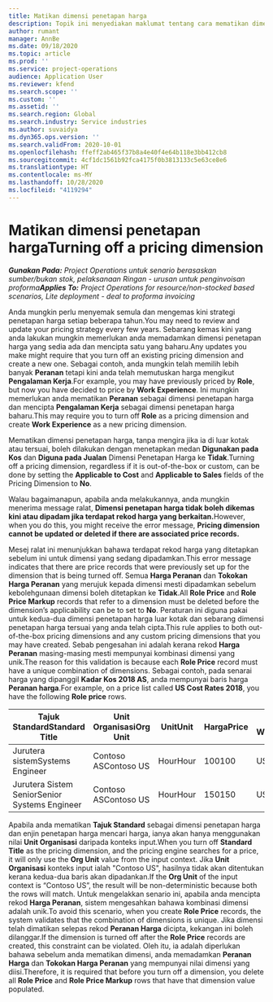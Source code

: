 ```yaml
---
title: Matikan dimensi penetapan harga
description: Topik ini menyediakan maklumat tentang cara mematikan dimensi penetapan harga.
author: rumant
manager: AnnBe
ms.date: 09/18/2020
ms.topic: article
ms.prod: ''
ms.service: project-operations
audience: Application User
ms.reviewer: kfend
ms.search.scope: ''
ms.custom: ''
ms.assetid: ''
ms.search.region: Global
ms.search.industry: Service industries
ms.author: suvaidya
ms.dyn365.ops.version: ''
ms.search.validFrom: 2020-10-01
ms.openlocfilehash: ffeff2ab465f37b8a4e40f4e64b118e3bb412cb8
ms.sourcegitcommit: 4cf1dc1561b92fca4175f0b3813133c5e63ce8e6
ms.translationtype: HT
ms.contentlocale: ms-MY
ms.lasthandoff: 10/28/2020
ms.locfileid: "4119294"
---
```

# <a name="turning-off-a-pricing-dimension"></a><span data-ttu-id="1cee6-103">Matikan dimensi penetapan harga</span><span class="sxs-lookup"><span data-stu-id="1cee6-103">Turning off a pricing dimension</span></span>

<span data-ttu-id="1cee6-104">_**Gunakan Pada:** Project Operations untuk senario berasaskan sumber/bukan stok, pelaksanaan Ringan - urusan untuk penginvoisan proforma_</span><span class="sxs-lookup"><span data-stu-id="1cee6-104">_**Applies To:** Project Operations for resource/non-stocked based scenarios, Lite deployment - deal to proforma invoicing_</span></span>

<span data-ttu-id="1cee6-105">Anda mungkin perlu menyemak semula dan mengemas kini strategi penetapan harga setiap beberapa tahun.</span><span class="sxs-lookup"><span data-stu-id="1cee6-105">You may need to review and update your pricing strategy every few years.</span></span> <span data-ttu-id="1cee6-106">Sebarang kemas kini yang anda lakukan mungkin memerlukan anda memadamkan dimensi penetapan harga yang sedia ada dan mencipta satu yang baharu.</span><span class="sxs-lookup"><span data-stu-id="1cee6-106">Any updates you make might require that you turn off an existing pricing dimension and create a new one.</span></span> <span data-ttu-id="1cee6-107">Sebagai contoh, anda mungkin telah memilih lebih banyak **Peranan** tetapi kini anda telah memutuskan harga mengikut **Pengalaman Kerja**.</span><span class="sxs-lookup"><span data-stu-id="1cee6-107">For example, you may have previously priced by **Role**, but now you have decided to price by **Work Experience**.</span></span> <span data-ttu-id="1cee6-108">Ini mungkin memerlukan anda mematikan **Peranan** sebagai dimensi penetapan harga dan mencipta **Pengalaman Kerja** sebagai dimensi penetapan harga baharu.</span><span class="sxs-lookup"><span data-stu-id="1cee6-108">This may require you to turn off **Role** as a pricing dimension and create **Work Experience** as a new pricing dimension.</span></span> 

<span data-ttu-id="1cee6-109">Mematikan dimensi penetapan harga, tanpa mengira jika ia di luar kotak atau tersuai, boleh dilakukan dengan menetapkan medan **Digunakan pada Kos** dan **Diguna pada Jualan** Dimensi Penetapan Harga ke **Tidak**.</span><span class="sxs-lookup"><span data-stu-id="1cee6-109">Turning off a pricing dimension, regardless if it is out-of-the-box or custom, can be done by setting the **Applicable to Cost** and **Applicable to Sales** fields of the Pricing Dimension to **No**.</span></span>

<span data-ttu-id="1cee6-110">Walau bagaimanapun, apabila anda melakukannya, anda mungkin menerima message ralat, **Dimensi penetapan harga tidak boleh dikemas kini atau dipadam jika terdapat rekod harga yang berkaitan.**</span><span class="sxs-lookup"><span data-stu-id="1cee6-110">However, when you do this, you might receive the error message, **Pricing dimension cannot be updated or deleted if there are associated price records.**</span></span>

<span data-ttu-id="1cee6-111">Mesej ralat ini menunjukkan bahawa terdapat rekod harga yang ditetapkan sebelum ini untuk dimensi yang sedang dipadamkan.</span><span class="sxs-lookup"><span data-stu-id="1cee6-111">This error message indicates that there are price records that were previously set up for the dimension that is being turned off.</span></span> <span data-ttu-id="1cee6-112">Semua **Harga Peranan** dan **Tokokan Harga Peranan** yang merujuk kepada dimensi mesti dipadamkan sebelum kebolehgunaan dimensi boleh ditetapkan ke **Tidak**.</span><span class="sxs-lookup"><span data-stu-id="1cee6-112">All **Role Price** and **Role Price Markup** records that refer to a dimension must be deleted before the dimension’s applicability can be to set to **No**.</span></span> <span data-ttu-id="1cee6-113">Peraturan ini diguna pakai untuk kedua-dua dimensi penetapan harga luar kotak dan sebarang dimensi penetapan harga tersuai yang anda telah cipta.</span><span class="sxs-lookup"><span data-stu-id="1cee6-113">This rule applies to both out-of-the-box pricing dimensions and any custom pricing dimensions that you may have created.</span></span> <span data-ttu-id="1cee6-114">Sebab pengesahan ini adalah kerana rekod **Harga Peranan** masing-masing mesti mempunyai kombinasi dimensi yang unik.</span><span class="sxs-lookup"><span data-stu-id="1cee6-114">The reason for this validation is because each **Role Price** record must have a unique combination of dimensions.</span></span> <span data-ttu-id="1cee6-115">Sebagai contoh, pada senarai harga yang dipanggil **Kadar Kos 2018 AS**, anda mempunyai baris harga **Peranan harga**.</span><span class="sxs-lookup"><span data-stu-id="1cee6-115">For example, on a price list called **US Cost Rates 2018**, you have the following **Role price** rows.</span></span> 

| <span data-ttu-id="1cee6-116">Tajuk Standard</span><span class="sxs-lookup"><span data-stu-id="1cee6-116">Standard Title</span></span>         | <span data-ttu-id="1cee6-117">Unit Organisasi</span><span class="sxs-lookup"><span data-stu-id="1cee6-117">Org Unit</span></span>    |<span data-ttu-id="1cee6-118">Unit</span><span class="sxs-lookup"><span data-stu-id="1cee6-118">Unit</span></span>   |<span data-ttu-id="1cee6-119">Harga</span><span class="sxs-lookup"><span data-stu-id="1cee6-119">Price</span></span>  |<span data-ttu-id="1cee6-120">Mata Wang</span><span class="sxs-lookup"><span data-stu-id="1cee6-120">Currency</span></span>  |
| -----------------------|-------------|-------|-------|----------|
| <span data-ttu-id="1cee6-121">Jurutera sistem</span><span class="sxs-lookup"><span data-stu-id="1cee6-121">Systems Engineer</span></span>|<span data-ttu-id="1cee6-122">Contoso AS</span><span class="sxs-lookup"><span data-stu-id="1cee6-122">Contoso US</span></span>|<span data-ttu-id="1cee6-123">Hour</span><span class="sxs-lookup"><span data-stu-id="1cee6-123">Hour</span></span>| <span data-ttu-id="1cee6-124">100</span><span class="sxs-lookup"><span data-stu-id="1cee6-124">100</span></span>|<span data-ttu-id="1cee6-125">USD</span><span class="sxs-lookup"><span data-stu-id="1cee6-125">USD</span></span>|
| <span data-ttu-id="1cee6-126">Jurutera Sistem Senior</span><span class="sxs-lookup"><span data-stu-id="1cee6-126">Senior Systems Engineer</span></span>|<span data-ttu-id="1cee6-127">Contoso AS</span><span class="sxs-lookup"><span data-stu-id="1cee6-127">Contoso US</span></span>|<span data-ttu-id="1cee6-128">Hour</span><span class="sxs-lookup"><span data-stu-id="1cee6-128">Hour</span></span>| <span data-ttu-id="1cee6-129">150</span><span class="sxs-lookup"><span data-stu-id="1cee6-129">150</span></span>| <span data-ttu-id="1cee6-130">USD</span><span class="sxs-lookup"><span data-stu-id="1cee6-130">USD</span></span>|


<span data-ttu-id="1cee6-131">Apabila anda mematikan **Tajuk Standard** sebagai dimensi penetapan harga dan enjin penetapan harga mencari harga, ianya akan hanya menggunakan nilai **Unit Organisasi** daripada konteks input.</span><span class="sxs-lookup"><span data-stu-id="1cee6-131">When you turn off **Standard Title** as the pricing dimension, and the pricing engine searches for a price, it will only use the **Org Unit** value from the input context.</span></span> <span data-ttu-id="1cee6-132">Jika **Unit Organisasi** konteks input ialah "Contoso US", hasilnya tidak akan ditentukan kerana kedua-dua baris akan dipadankan.</span><span class="sxs-lookup"><span data-stu-id="1cee6-132">If the **Org Unit** of the input context is “Contoso US”, the result will be non-deterministic because both the rows will match.</span></span> <span data-ttu-id="1cee6-133">Untuk mengelakkan senario ini, apabila anda mencipta rekod **Harga Peranan**, sistem mengesahkan bahawa kombinasi dimensi adalah unik.</span><span class="sxs-lookup"><span data-stu-id="1cee6-133">To avoid this scenario, when you create **Role Price** records, the system validates that the combination of dimensions is unique.</span></span> <span data-ttu-id="1cee6-134">Jika dimensi telah dimatikan selepas rekod **Peranan Harga** dicipta, kekangan ini boleh dilanggar.</span><span class="sxs-lookup"><span data-stu-id="1cee6-134">If the dimension is turned off after the **Role Price** records are created, this constraint can be violated.</span></span> <span data-ttu-id="1cee6-135">Oleh itu, ia adalah diperlukan bahawa sebelum anda mematikan dimensi, anda memadamkan **Peranan Harga** dan **Tokokan Harga Peranan** yang mempunyai nilai dimensi yang diisi.</span><span class="sxs-lookup"><span data-stu-id="1cee6-135">Therefore, it is required that before you turn off a dimension, you delete all **Role Price** and **Role Price Markup** rows that have that dimension value populated.</span></span>
